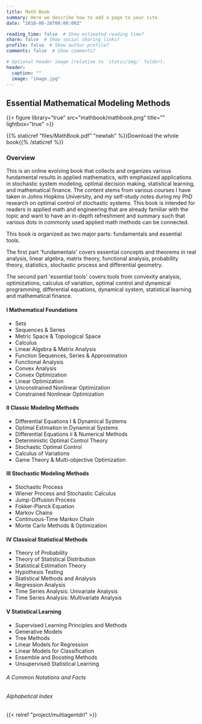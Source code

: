 ```yaml
---
title: Math Book
summary: Here we describe how to add a page to your site.
date: "2018-06-28T00:00:00Z"

reading_time: false  # Show estimated reading time?
share: false  # Show social sharing links?
profile: false  # Show author profile?
comments: false  # Show comments?

# Optional header image (relative to `static/img/` folder).
header:
  caption: ""
  image: "image.jpg"
---
```





## Essential Mathematical Modeling Methods
{{< figure library="true" src="mathbook/mathbook.png" title="" lightbox="true" >}}

{{% staticref "files/MathBook.pdf" "newtab" %}}Download the whole book{{% /staticref %}}

### Overview

This is an online evolving book that collects and organizes various fundamental results in applied mathematics, with emphasized applications in stochastic system modeling, optimal decision making, statistical learning, and mathematical finance. The content stems from various courses I have taken in Johns Hopkins University, and my self-study notes during my PhD research on optimal control of stochastic systems. This book is intended for readers in applied math and engineering that are already familiar with the topic and want to have an in-depth refreshment and summary such that various dots in commonly used applied math methods can be connected.


This book is organized as two major parts: fundamentals and essential tools.

The first part 'fundamentals' covers essential concepts and theorems in real analysis, linear algebra, matrix theory, functional analysis, probability theory, statistics, stochastic process and differential geometry.

The second part 'essential tools' covers tools from convexity analysis, optimizations, calculus of variation, optimal control and dynamical programming, differential equations, dynamical system, statistical learning and mathematical finance.





#### I Mathematical Foundations
* Sets
* Sequences & Series
* Metric Space & Topological Space
* Calculus
* Linear Algebra & Matrix Analysis 
* Function Sequences, Series & Approximation 
* Functional Analysis 
* Convex Analysis
* Convex Optimization 
* Linear Optimization 
* Unconstrained Nonlinear Optimization 
* Constrained Nonlinear Optimization 



#### II Classic Modeling Methods
* Differential Equations I & Dynamical Systems 
* Optimal Estimation in Dynamical Systems 
* Differential Equations ii & Numerical Methods 
* Deterministic Optimal Control Theory 
* Stochastic Optimal Control 
* Calculus of Variations 
* Game Theory & Multi-objective Optimization 

#### III Stochastic Modeling Methods
* Stochastic Process 
* Wiener Process and Stochastic Calculus 
* Jump-Diffusion Process 
* Fokker-Planck Equation
* Markov Chains
* Continuous-Time Markov Chain 
* Monte Carlo Methods & Optimization


#### IV Classical Statistical Methods
* Theory of Probability 
* Theory of Statistical Distribution 
* Statistical Estimation Theory 
* Hypothesis Testing 
* Statistical Methods and Analysis 
* Regression Analysis 
* Time Series Analysis: Univariate Analysis 
* Time Series Analysis: Multivariate Analysis 

#### V Statistical Learning
* Supervised Learning Principles and Methods 
* Generative Models 
* Tree Methods 
* Linear Models for Regression 
* Linear Models for Classification 
* Ensemble and Boosting Methods 
* Unsupervised Statistical Learning 

###### A Common Notations and Facts 
###### Alphabetical Index 


{{< relref "project/multiagentdrl" >}}










